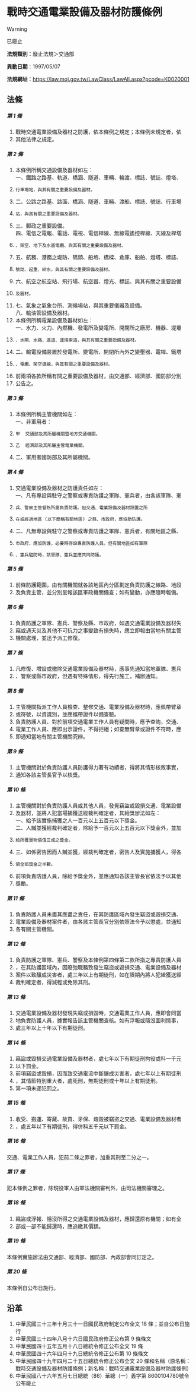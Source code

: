 # 戰時交通電業設備及器材防護條例


> [!WARNING]
> 已廢止


**法規類別**：廢止法規＞交通部

**異動日期**：1997/05/07  

**法規網址**：https://law.moj.gov.tw/LawClass/LawAll.aspx?pcode=K0020001



## 法條
##### 第 1 條
1. 戰時交通電業設備及器材之防護，依本條例之規定；本條例未規定者，依
1. 其他法律之規定。

##### 第 2 條
1. 本條例所稱交通設備及器材如左：  
一、鐵路之路基、軌道、橋涵、隧道、車輛、輪渡、標誌、號誌、燈塔、
1.     行車場站，與其有關之重要設備及器材。
1. 二、公路之路基、路面、橋涵、隧道、車輛、渡船、標誌、號誌、行車場
1.     站，與其有關之重要設備及器材。
1. 三、郵政之重要設備。  
四、電信之電報、電話、電視、電信桿線、無線電遙控桿線、天線及桿塔
1.     、架空、地下及水底電纜、與其有關之重要設備及器材。
1. 五、航務、港務之堤防、碼頭、船塢、橋樑、倉庫、船舶、燈塔、標誌、
1.     號誌、起重、給水，與其有關之重要設備及器材。
1. 六、航空之航空站、飛行場、航空器、燈光、標誌、與其有關之重要設備
1.     及器材。
1. 七、氣象之氣象台所、測候場站，與其重要儀器及設備。  
八、輸油管設備及器材。
1. 本條例所稱電業設備及器材如左：  
一、水力、火力、內燃機、發電所及變電所、開閉所之廠房、機器、堤壩
1.     、水閘、水路、遂道、運煤索道，與其有關之重要設備及器材。
1. 二、輸電設備裝置於發電所、變電所、開閉所內外之變壓器、電桿、鐵塔
1.     、電纜、架空導線，與其有關之重要設備及器材。
1. 前兩項各款所稱有關之重要設備及器材，由交通部、經濟部、國防部分別
1. 公告之。

##### 第 3 條
1. 本條例所稱主管機關如左：  
一、非軍用者：
1.     甲  交通部及其所屬機關暨地方交通機關。
1.     乙  經濟部及其所屬主管電業機關。
1. 二、軍用者國防部及其所屬機關。

##### 第 4 條
1. 交通電業設備及器材之防護責任如左：  
一、凡有專設與駐守之警察或專責防護之軍隊、憲兵者，由各該軍隊、憲
1.     兵、警察主管督飭所屬負責防護。但交通、電業設備及器材設置之所
1.     在或經過地區 (以下簡稱有關地區) 之縣、市政府，應協助防護。
1. 二、凡無專設與駐守之警察或專責防護之軍隊、憲兵者，有關地區之縣、
1.     市政府，應加防護，必要時得設專責防護人員。但有關地區如有軍隊
1.     、憲兵駐防時，該軍隊、憲兵並應共同防護。

##### 第 5 條
1. 前條防護範圍，由有關機關就各該地區內分區劃定負責防護之線路、地段
1. 及負責主管，並分別呈報該區軍政機關備查；如有變動，亦應隨時報備。

##### 第 6 條
1. 負責防護之軍隊、憲兵、警察及縣、市政府，如遇交通電業設備及器材失
1. 竊或遇天災及其他不可抗力之事變致有損失時，應立即報由當地有關主管
1. 機關處理，並迅予派工修復。

##### 第 7 條
1. 凡修復、增設或撤除交通電業設備及器材時，應事先通知當地軍隊、憲兵
1. 、警察或縣市政府，但遇有特殊情形，得先行施工，補辦通知。

##### 第 8 條
1. 主管機關指派工作人員檢查、整修交通、電業設備及器材時，應佩帶臂章
1. 或符號，以資識別，並應攜帶證件以備查驗。
1. 負責防護人員、對於前項交通電業工作人員有疑問時，應予查詢，交通、
1. 電業工作人員、應即出示證件，不得拒絕；如查無臂章或證件不符時，應
1. 即通知當地有關主管機關究辨。

##### 第 9 條
1. 主管機關對於負責防護人員防護得力著有功績者，得將其情形核敘事實，
1. 通知各該主管長官予以核獎。

##### 第 10 條
1. 主管機關對於負責防護人員或其他人員，發覺竊盜或毀損交通、電業設備
1. 及器材，並將人犯當場捕獲送經裁判確定者，其給獎辦法如左：  
一、給予該實施捕獲之人一百元以上五百元以下獎金。  
二、人贓並獲經裁判確定者，除給予一百元以上五百元以下獎金外，並加
1.     給所獲實物價值三成之獎金。
1. 三、如係密告因而人贓並獲，經裁判確定者，密告人及實施捕獲人，得各
1.     領全部獎金之半數。
1. 前項負責防護人員，除給予獎金外，並應通知各該主管長官依法予以其他
1. 獎勵。

##### 第 11 條
1. 負責防護人員未盡其應盡之責任，在其防護區域內發生竊盜或毀損交通、
1. 電業設備及器材案件者，由各該主管長官分別依照法令予以懲處，並通知
1. 各有關主管機關。

##### 第 12 條
1. 負責防護之軍隊、憲兵、警察及本條例第四條第二款所指之專責防護人員
1. ，在其防護區域內，因廢弛職務致發生竊盜或毀損交通、電業設備及器材
1. 案件以致釀成災害者，處三年以上有期徒刑，如在限期內將人犯緝獲送經
1. 裁判確定者，得減輕或免除其刑。

##### 第 13 條
1. 交通電業設備及器材發現失竊或損毀時，交通電業工作人員，應即會同當
1. 地負責防護人員，據實報告該主管機關查核。如有浮報或隱沒圖利情事，
1. 處三年以上十年以下有期徒刑。

##### 第 14 條
1. 竊盜或毀損交通電業設備及器材者，處七年以下有期徒刑拘役或科一千元
1. 以下罰金。
1. 前項竊盜或毀損，因而致交通電流中斷釀成災害者，處七年以上有期徒刑
1. ，其情節特別重大者，處死刑，無期徒刑或十年以上有期徒刑。
1. 第一項未遂犯罰之。

##### 第 15 條
1. 收受、搬運、寄藏、故買、牙保、熔毀被竊盜之交通、電業設備及器材者
1. ，處五年以下有期徒刑，得併科五千元以下罰金。

##### 第 16 條
交通、電業工作人員，犯前二條之罪者，加重其刑至二分之一。

##### 第 17 條
犯本條例之罪者，除現役軍人由軍法機關審判外，由司法機關審理之。

##### 第 18 條
1. 竊盜或浮報、隱沒所得之交通電業設備及器材，應歸還原有機關；如有全
1. 部或一部不能歸還時，應追繳其價額。

##### 第 19 條
本條例實施辦法由交通部、經濟部、國防部、內政部會同訂定之。

##### 第 20 條
本條例自公布日施行。

## 沿革
1. 中華民國三十三年十月三十一日國民政府制定公布全文 18 條；並自公布日施行
1. 中華民國三十四年八月十六日國民政府修正公布第 9  條條文
1. 中華民國四十五年五月十八日總統令修正公布全文 19 條
1. 中華民國四十六年四月十九日總統令修正公布第 10 條條文
1. 中華民國四十九年四月二十五日總統令修正公布全文 20 條和名稱（原名稱：戰時交通設備及器材防護條例；新名稱：戰時交通電業設備及器材防護條例）
1. 中華民國八十六年五月七日總統（86）華總（一）義字第 8600104780號令公布廢止

